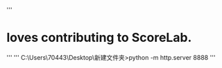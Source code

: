 '''
<!DOCTTPE html>
<html>
    <head>
    </head>
    <body>
         <h1> loves contributing to ScoreLab. </h1>
    </body>
</html>
'''
<!--运行cmd-->
'''
C:\Users\70443\Desktop\新建文件夹>python -m http.server 8888
'''
